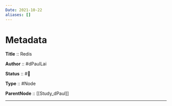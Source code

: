 ```yaml
---
Date: 2021-10-22
aliases: []
---
```


# Metadata

**Title** :: Redis

**Author** :: #dPaulLai

**Status** :: #🌱

**Type** :: #Node

**ParentNode** :: [[Study_dPaul]]

---
